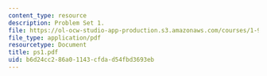 ```yaml
---
content_type: resource
description: Problem Set 1.
file: https://ol-ocw-studio-app-production.s3.amazonaws.com/courses/1-978-from-nano-to-macro-introduction-to-atomistic-modeling-techniques-january-iap-2007/b6d24cc286a01143cfdad54fbd3693eb_ps1.pdf
file_type: application/pdf
resourcetype: Document
title: ps1.pdf
uid: b6d24cc2-86a0-1143-cfda-d54fbd3693eb
---
```

